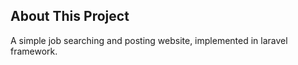 

## About This Project

A simple job searching and posting website, implemented in laravel framework.



